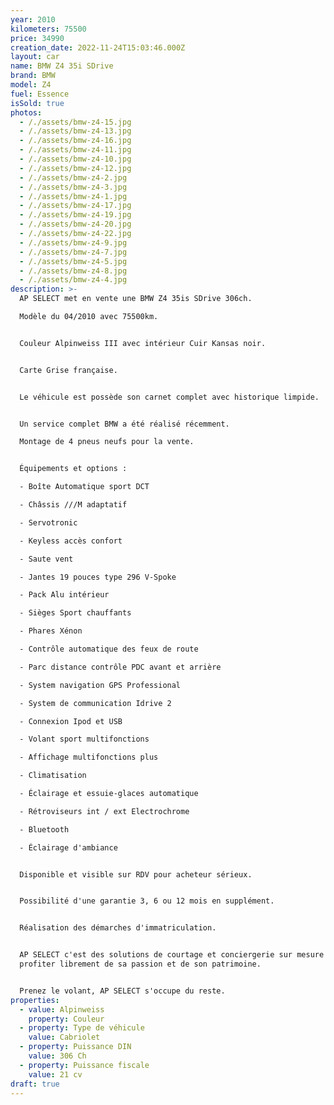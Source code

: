 ```yaml
---
year: 2010
kilometers: 75500
price: 34990
creation_date: 2022-11-24T15:03:46.000Z
layout: car
name: BMW Z4 35i SDrive
brand: BMW
model: Z4
fuel: Essence
isSold: true
photos:
  - /./assets/bmw-z4-15.jpg
  - /./assets/bmw-z4-13.jpg
  - /./assets/bmw-z4-16.jpg
  - /./assets/bmw-z4-11.jpg
  - /./assets/bmw-z4-10.jpg
  - /./assets/bmw-z4-12.jpg
  - /./assets/bmw-z4-2.jpg
  - /./assets/bmw-z4-3.jpg
  - /./assets/bmw-z4-1.jpg
  - /./assets/bmw-z4-17.jpg
  - /./assets/bmw-z4-19.jpg
  - /./assets/bmw-z4-20.jpg
  - /./assets/bmw-z4-22.jpg
  - /./assets/bmw-z4-9.jpg
  - /./assets/bmw-z4-7.jpg
  - /./assets/bmw-z4-5.jpg
  - /./assets/bmw-z4-8.jpg
  - /./assets/bmw-z4-4.jpg
description: >-
  AP SELECT met en vente une BMW Z4 35is SDrive 306ch.

  Modèle du 04/2010 avec 75500km.


  Couleur Alpinweiss III avec intérieur Cuir Kansas noir.


  Carte Grise française.


  Le véhicule est possède son carnet complet avec historique limpide.


  Un service complet BMW a été réalisé récemment.

  Montage de 4 pneus neufs pour la vente.


  Équipements et options :

  - Boîte Automatique sport DCT

  - Châssis ///M adaptatif

  - Servotronic

  - Keyless accès confort

  - Saute vent

  - Jantes 19 pouces type 296 V-Spoke

  - Pack Alu intérieur

  - Sièges Sport chauffants

  - Phares Xénon

  - Contrôle automatique des feux de route

  - Parc distance contrôle PDC avant et arrière

  - System navigation GPS Professional

  - System de communication Idrive 2

  - Connexion Ipod et USB

  - Volant sport multifonctions

  - Affichage multifonctions plus

  - Climatisation

  - Éclairage et essuie-glaces automatique

  - Rétroviseurs int / ext Electrochrome

  - Bluetooth

  - Éclairage d'ambiance


  Disponible et visible sur RDV pour acheteur sérieux.


  Possibilité d'une garantie 3, 6 ou 12 mois en supplément.


  Réalisation des démarches d'immatriculation.


  AP SELECT c'est des solutions de courtage et conciergerie sur mesure pour
  profiter librement de sa passion et de son patrimoine.


  Prenez le volant, AP SELECT s'occupe du reste.
properties:
  - value: Alpinweiss
    property: Couleur
  - property: Type de véhicule
    value: Cabriolet
  - property: Puissance DIN
    value: 306 Ch
  - property: Puissance fiscale
    value: 21 cv
draft: true
---
```



